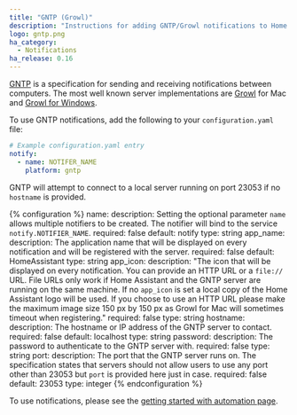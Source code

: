 ```yaml
---
title: "GNTP (Growl)"
description: "Instructions for adding GNTP/Growl notifications to Home Assistant."
logo: gntp.png
ha_category:
  - Notifications
ha_release: 0.16
---
```


[GNTP](http://growl.info/documentation/developer/gntp.php) is a specification for sending and receiving notifications between computers. The most well known server implementations are [Growl](http://growl.info) for Mac and [Growl for Windows](http://www.growlforwindows.com/).

To use GNTP notifications, add the following to your `configuration.yaml` file:

```yaml
# Example configuration.yaml entry
notify:
  - name: NOTIFER_NAME
    platform: gntp
```

GNTP will attempt to connect to a local server running on port 23053 if no `hostname` is provided.

{% configuration %}
name:
  description: Setting the optional parameter `name` allows multiple notifiers to be created. The notifier will bind to the service `notify.NOTIFIER_NAME`.
  required: false
  default: notify
  type: string
app_name:
  description: The application name that will be displayed on every notification and will be registered with the server.
  required: false
  default: HomeAssistant
  type: string
app_icon:
  description: "The icon that will be displayed on every notification. You can provide an HTTP URL or a `file://` URL. File URLs only work if Home Assistant and the GNTP server are running on the same machine. If no `app_icon` is set a local copy of the Home Assistant logo will be used. If you choose to use an HTTP URL please make the maximum image size 150 px by 150 px as Growl for Mac will sometimes timeout when registering."
  required: false
  type: string
hostname:
  description: The hostname or IP address of the GNTP server to contact.
  required: false
  default: localhost
  type: string
password:
  description: The password to authenticate to the GNTP server with.
  required: false
  type: string
port:
  description: The port that the GNTP server runs on. The specification states that servers should not allow users to use any port other than 23053 but `port` is provided here just in case.
  required: false
  default: 23053
  type: integer
{% endconfiguration %}

To use notifications, please see the [getting started with automation page](/getting-started/automation/).
